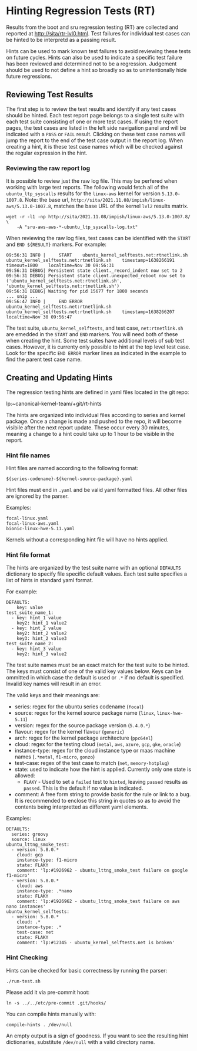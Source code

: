 # Hinting Regression Tests (RT)

Results from the boot and sru regression testing (RT) are collected and
reported at [http://sita/rtr-lvl0.html](http://sita/rtr-lvl0.html). Test
failures for individual test cases can be hinted to be interpretd as a passing
result.

Hints can be used to mark known test failures to avoid reviewing these tests on
future cycles. Hints can also be used to indicate a specific test failure has
been reviewed and determined not to be a regression. Judgement should be used
to not define a hint so broadly so as to unintentionally hide future
regressions.

## Reviewing Test Results

The first step is to review the test results and identify if any test cases
should be hinted. Each test report page belongs to a single test suite with
each test suite consisting of one or more test cases. If using the report
pages, the test cases are listed in the left side navigation panel and will be
indicated with a `PASS` or `FAIL` result. Clicking on these test case names
will jump the report to the end of the test case output in the report log. When
creating a hint, it is these test case names which will be checked against the
regular expression in the hint.

### Reviewing the raw report log

It is possible to review just the raw log file. This may be perfered when
working with large test reports. The following would fetch all of the
`ubuntu_ltp_syscalls` results for the `linux-aws` kernel for version
`5.13.0-1007.8`.  Note: the base url,
`http://sita/2021.11.08/impish/linux-aws/5.13.0-1007.8`, matches the base URL
of the kernel `lvl2` results matrix.

    wget -r -l1 -np http://sita/2021.11.08/impish/linux-aws/5.13.0-1007.8/ \
        -A "sru-aws-aws-*-ubuntu_ltp_syscalls-log.txt"

When reviewing the raw log files, test cases can be identified with the `START`
and `END ${RESULT}` markers. For example:

    09:56:31 INFO |     START    ubuntu_kernel_selftests.net:rtnetlink.sh    ubuntu_kernel_selftests.net:rtnetlink.sh    timestamp=1638266191    timeout=1800    localtime=Nov 30 09:56:31
    09:56:31 DEBUG| Persistent state client._record_indent now set to 2
    09:56:31 DEBUG| Persistent state client.unexpected_reboot now set to ('ubuntu_kernel_selftests.net:rtnetlink.sh', 'ubuntu_kernel_selftests.net:rtnetlink.sh')
    09:56:31 DEBUG| Waiting for pid 15677 for 1800 seconds
    ... snip ...
    09:56:47 INFO |     END ERROR    ubuntu_kernel_selftests.net:rtnetlink.sh    ubuntu_kernel_selftests.net:rtnetlink.sh    timestamp=1638266207    localtime=Nov 30 09:56:47

The test suite, `ubuntu_kernel_selftests`, and test case, `net:rtnetlink.sh`
are emedded in the `START` and `END` markers. You will need both of these when
creating the hint. Some test suites have additional levels of sub test cases.
However, it is currenty only possible to hint at the top level test case. Look
for the specific `END ERROR` marker lines as indicated in the example to find
the parent test case name.

## Creating and Updating Hints

The regression testing hints are defined in yaml files located in the git repo:

  lp:~canonical-kernel-team/+git/rt-hints

The hints are organized into individual files according to series and kernel
package. Once a change is made and pushed to the repo, it will become visibile
after the next report update. These occur every 30 minutes, meaning a change to
a hint could take up to 1 hour to be visible in the report.


### Hint file names

Hint files are named according to the following format:

    ${series-codename}-${kernel-source-package}.yaml

Hint files must end in `.yaml` and be valid yaml formatted files. All other
files are ignored by the parser.

Examples:

    focal-linux.yaml
    focal-linux-aws.yaml
    bionic-linux-hwe-5.11.yaml

Kernels without a corresponding hint file will have no hints applied.


### Hint file format

The hints are organized by the test suite name with an optional `DEFAULTS`
dictionary to specify file specific default values. Each test suite specifies
a list of hints in standard yaml format.

For example:

    DEFAULTS:
        key: value
    test_suite_name_1:
      - key: hint_1 value
        key2: hint_1 value2
      - key: hint_2 value
        key2: hint_2 value2
        key3: hint_2 value3
    test_suite_name_2:
      - key: hint_3 value
        key2: hint_3 value2

The test suite names must be an exact match for the test suite to be hinted.
The keys must consist of one of the valid key values below. Keys can be
ommitted in which case the default is used or `.*` if no default is specified.
Invalid key names will result in an error.

The valid keys and their meanings are:

 * series: regex for the ubuntu series codename (`focal`)
 * source: regex for the kernel source package name (`linux`,
   `linux-hwe-5.11`)
 * version: regex for the source package version (`5.4.0.*`)
 * flavour: regex for the kernel flavour (`generic`)
 * arch: regex for the kernel package architecture (`ppc64el`)
 * cloud: regex for the testing cloud (`metal`, `aws`, `azure`, `gcp`, `gke`,
   `oracle`)
 * instance-type: regex for the cloud instance type or maas machine names
   (`.*metal`, `f1-micro`, `gonzo`)
 * test-case: regex of the test case to match (`net`, `memory-hotplug`)
 * state: used to indicate how the hint is applied. Currently only one state
   is allowed:
   + `FLAKY` - Used to set a `failed` test to `hinted`, leaving `passed`
     results as `passed`. This is the default if no value is indicated.
 * comment: A free form string to provide basis for the rule or link to a bug. It is recommended to enclose this string in quotes so as to avoid the contents being interpretted as different yaml elements.

Examples:

    DEFAULTS:
      series: groovy
      source: linux
    ubuntu_lttng_smoke_test:
      - version: 5.8.0.*
        cloud: gcp
        instance-type: f1-micro
        state: FLAKY
        comment: 'lp:#1926962 - ubuntu_lttng_smoke_test failure on google f1-micro'
      - version: 5.8.0.*
        cloud: aws
        instance-type: .*nano
        state: FLAKY
        comment: 'lp:#1926962 - ubuntu_lttng_smoke_test failure on aws nano instances'
    ubuntu_kernel_selftests:
      - version: 5.8.0.*
        cloud: .*
        instance-type: .*
        test-case: net
        state: FLAKY
        comment: 'lp:#12345 - ubuntu_kernel_selftests.net is broken'


### Hint Checking

Hints can be checked for basic correctness by running the parser:

    ./run-test.sh

Please add it via pre-commit hoot:

    ln -s ../../etc/pre-commit .git/hooks/

You can compile hints manually with:

    compile-hints . /dev/null

An empty output is a sign of goodness. If you want to see the resulting hint
dictionaries, substitute `/dev/null` with a valid directory name.
